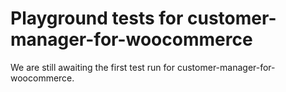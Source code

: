 # Playground tests for customer-manager-for-woocommerce
We are still awaiting the first test run for customer-manager-for-woocommerce.
